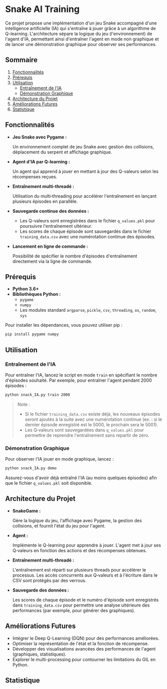 # Snake AI Training

Ce projet propose une implémentation d'un jeu Snake accompagné d'une intelligence artificielle (IA) qui s'entraîne à jouer grâce à un algorithme de Q-learning. L'architecture sépare la logique du jeu (l'environnement) de l'agent d'IA, permettant ainsi d'entraîner l'agent en mode non graphique et de lancer une démonstration graphique pour observer ses performances.


## Sommaire

1. [Fonctionnalités](#fonctionnalités)
2. [Prérequis](#prérequis)
3. [Utilisation](#utilisation)
    - [Entraînement de l'IA](#entraînement-de-lia)
    - [Démonstration Graphique](#démonstration-graphique)
4. [Architecture du Projet](#architecture-du-projet)
5. [Améliorations Futures](#améliorations-futures)
6. [Statistique](#statistique)

## Fonctionnalités

- **Jeu Snake avec Pygame :**
    
    Un environnement complet de jeu Snake avec gestion des collisions, déplacement du serpent et affichage graphique.
    
- **Agent d'IA par Q-learning :**
    
    Un agent qui apprend à jouer en mettant à jour des Q-valeurs selon les récompenses reçues.
    
- **Entraînement multi-threadé :**
    
    Utilisation du multi‑threading pour accélérer l'entraînement en lançant plusieurs épisodes en parallèle.
    
- **Sauvegarde continue des données :**
    - Les Q-valeurs sont enregistrées dans le fichier `q_values.pkl` pour poursuivre l'entraînement ultérieur.
    - Les scores de chaque épisode sont sauvegardés dans le fichier `training_data.csv` avec une numérotation continue des épisodes.
- **Lancement en ligne de commande :**
    
    Possibilité de spécifier le nombre d'épisodes d'entraînement directement via la ligne de commande.
    

## Prérequis

- **Python 3.6+**
- **Bibliothèques Python :**
    - `pygame`
    - `numpy`
    - Les modules standard `argparse`, `pickle`, `csv`, `threading`, `os`, `random`, `sys`

Pour installer les dépendances, vous pouvez utiliser pip :

```bash
pip install pygame numpy
```

## Utilisation

### Entraînement de l'IA

Pour entraîner l'IA, lancez le script en mode `train` en spécifiant le nombre d'épisodes souhaité. Par exemple, pour entraîner l'agent pendant 2000 épisodes :

```bash
python snack_IA.py train 2000
```

> Note :
> 
> - Si le fichier `training_data.csv` existe déjà, les nouveaux épisodes seront ajoutés à la suite avec une numérotation continue (ex. : si le dernier épisode enregistré est le 5000, le prochain sera le 5001).
> - Les Q‑valeurs sont sauvegardées dans `q_values.pkl` pour permettre de reprendre l'entraînement sans repartir de zéro.

### Démonstration Graphique

Pour observer l'IA jouer en mode graphique, lancez :

```bash
python snack_IA.py demo
```

Assurez-vous d'avoir déjà entraîné l'IA (au moins quelques épisodes) afin que le fichier `q_values.pkl` soit disponible.

## Architecture du Projet

- **SnakeGame :**
    
    Gère la logique du jeu, l'affichage avec Pygame, la gestion des collisions, et fournit l'état du jeu pour l'agent.
    
- **Agent :**
    
    Implémente le Q-learning pour apprendre à jouer. L'agent met à jour ses Q‑valeurs en fonction des actions et des récompenses obtenues.
    
- **Entraînement multi-threadé :**
    
    L'entraînement est réparti sur plusieurs threads pour accélérer le processus. Les accès concurrents aux Q‑valeurs et à l'écriture dans le CSV sont protégés par des verrous.
    
- **Sauvegarde des données :**
    
    Les scores de chaque épisode et le numéro d'épisode sont enregistrés dans `training_data.csv` pour permettre une analyse ultérieure des performances (par exemple, pour générer des graphiques).
    

## Améliorations Futures

- Intégrer le Deep Q-Learning (DQN) pour des performances améliorées.
- Optimiser la représentation de l'état et la fonction de récompense.
- Développer des visualisations avancées des performances de l'agent (graphiques, statistiques).
- Explorer le multi-processing pour contourner les limitations du GIL en Python.

## Statistique